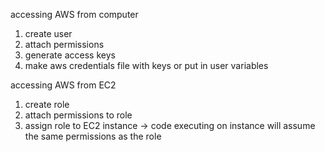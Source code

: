 accessing AWS from computer

1) create user
2) attach permissions
3) generate access keys
4) make aws credentials file with keys or put in user variables


accessing AWS from EC2
1) create role
2) attach permissions to role
3) assign role to EC2 instance
-> code executing on instance will assume the same permissions as the role
